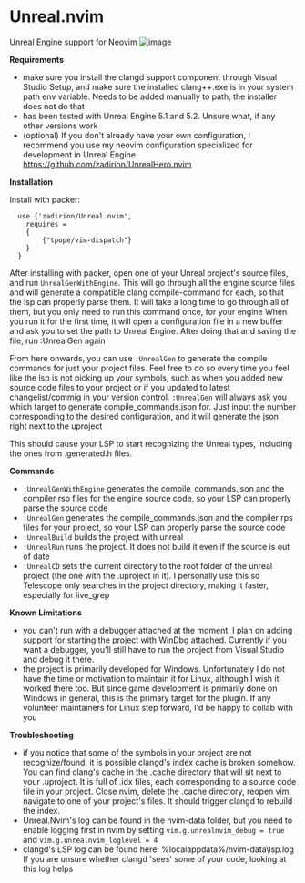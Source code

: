 # Unreal.nvim
Unreal Engine support for Neovim
![image](https://raw.githubusercontent.com/zadirion/Unreal.nvim/main/image.png)

**Requirements**

- make sure you install  the clangd support component through Visual Studio Setup, and make sure the installed clang++.exe is in your system path env variable. Needs to be added manually to path, the installer does not do that
- has been tested with Unreal Engine 5.1 and 5.2. Unsure what, if any other versions work
- (optional) If you don't already have your own configuration, I recommend you use my neovim configuration specialized for development in Unreal Engine https://github.com/zadirion/UnrealHero.nvim

**Installation**

Install with packer:
```
  use {'zadirion/Unreal.nvim',
    requires =
    {
        {"tpope/vim-dispatch"}
    }
  }
```
After installing with packer, open one of your Unreal project's source files, and run `UnrealGenWithEngine`. This will go through all the engine source files and will generate a compatible clang compile-command for each, so that the lsp can properly parse them.
It will take a long time to go through all of them, but you only need to run this command once, for your engine
When you run it for the first time, it will open a configuration file in a new buffer and ask you to set the path to Unreal Engine. After doing that and saving the file, run :UnrealGen again

From here onwards, you can use `:UnrealGen` to generate the compile commands for just your project files. Feel free to do so every time you feel like the lsp is not picking up your symbols, such as when you added new source code files to your project or if you updated to latest changelist/commig in your version control. 
`:UnrealGen` will always ask you which target to generate compile_commands.json for. Just input the number corresponding to the desired configuration, and it will generate the json right next to the uproject

This should cause your LSP to start recognizing the Unreal types, including the ones from .generated.h files.

**Commands**
- `:UnrealGenWithEngine` generates the compile_commands.json and the compiler rsp files for the engine source code, so your LSP can properly parse the source code
- `:UnrealGen` generates the compile_commands.json and the compiler rps files for your project, so your LSP can properly parse the source code
- `:UnrealBuild` builds the project with unreal
- `:UnrealRun` runs the project. It does not build it even if the source is out of date
- `:UnrealCD` sets the current directory to the root folder of the unreal project (the one with the .uproject in it). I personally use this so Telescope only searches in the project directory, making it faster, especially for live_grep

**Known Limitations**
- you can't run with a debugger attached at the moment. I plan on adding support for starting the project with WinDbg attached. Currently if you want a debugger, you'll still have to run the project from Visual Studio and debug it there.
- the project is primarily developed for Windows. Unfortunately I do not have the time or motivation to maintain it for Linux, although I wish it worked there too. But since game development is primarily done on Windows in general, this is the primary target for the plugin. If any volunteer maintainers for Linux step forward, I'd be happy to collab with you

**Troubleshooting**
- if you notice that some of the symbols in your project are not recognize/found, it is possible clangd's index cache is broken somehow. You can find clang's cache in the .cache directory that will sit next to your .uproject. It is full of .idx files, each corresponding to a source code file in your project. Close nvim, delete the .cache directory, reopen vim, navigate to one of your project's files. It should trigger clangd to rebuild the index.
- Unreal.Nvim's log can be found in the nvim-data folder, but you need to enable logging first in nvim by setting `vim.g.unrealnvim_debug = true` and `vim.g.unrealnvim_loglevel = 4`
- clangd's LSP log can be found here: %localappdata%/nvim-data\lsp.log  If you are unsure whether clangd 'sees' some of your code, looking at this log helps
